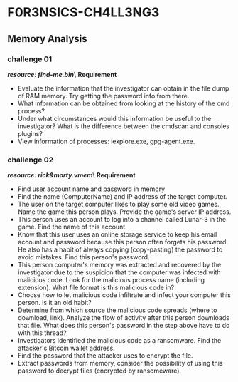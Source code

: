# F0R3NSICS-CH4LL3NG3

## Memory Analysis

### challenge 01
***resource: find-me.bin***\\
**Requirement**
* Evaluate the information that the investigator can obtain in the file dump of RAM memory. Try getting the password info from there.
* What information can be obtained from looking at the history of the cmd process? 
* Under what circumstances would this information be useful to the investigator? What is the difference between the cmdscan and consoles plugins?
* View information of processes: iexplore.exe, gpg-agent.exe.


### challenge 02
***resource: rick&morty.vmem***\\
**Requirement**
* Find user account name and password in memory
* Find the name (ComputerName) and IP address of the target computer.
* The user on the target computer likes to play some old video games. Name the game this person plays. Provide the game's server IP address.
* This person uses an account to log into a channel called Lunar-3 in the game. Find the name of this account.
* Know that this user uses an online storage service to keep his email account and password because this person often forgets his password. He also has a habit of always copying (copy-pasting) the password to avoid mistakes. Find this person's password.
* This person computer's memory was extracted and recovered by the investigator due to the suspicion that the computer was infected with malicious code. Look for the malicious process name (including extension). What file format is this malicious code in?
* Choose how to let malicious code infiltrate and infect your computer
this person. Is it an old habit?
* Determine from which source the malicious code spreads (where to download, link). Analyze the flow of activity after this person downloads that file. What does this person's password in the step above have to do with this thread?
* Investigators identified the malicious code as a ransomware. Find the attacker's Bitcoin wallet address.
* Find the password that the attacker uses to encrypt the file.
* Extract passwords from memory, consider the possibility of using this password to decrypt files (encrypted by ransomeware).
